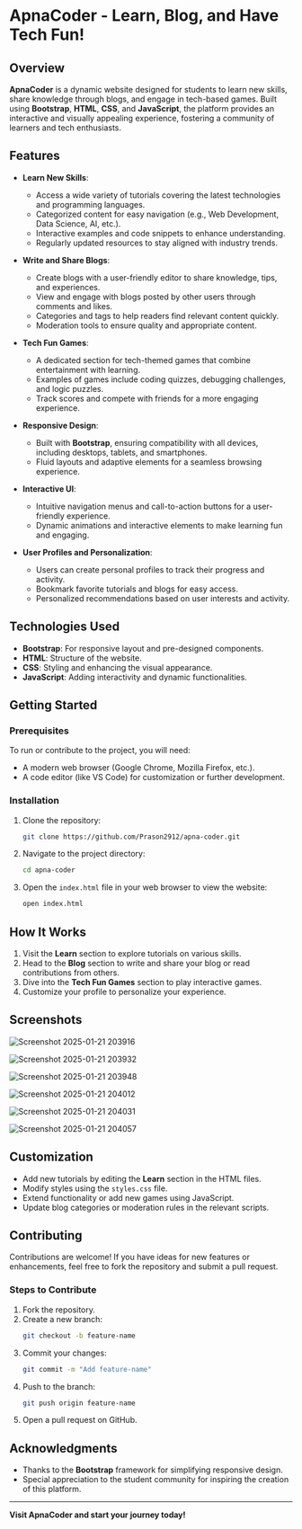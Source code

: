 # ApnaCoder - Learn, Blog, and Have Tech Fun!  

## Overview  
**ApnaCoder** is a dynamic website designed for students to learn new skills, share knowledge through blogs, and engage in tech-based games. Built using **Bootstrap**, **HTML**, **CSS**, and **JavaScript**, the platform provides an interactive and visually appealing experience, fostering a community of learners and tech enthusiasts.  

## Features  
- **Learn New Skills**:  
  - Access a wide variety of tutorials covering the latest technologies and programming languages.  
  - Categorized content for easy navigation (e.g., Web Development, Data Science, AI, etc.).  
  - Interactive examples and code snippets to enhance understanding.  
  - Regularly updated resources to stay aligned with industry trends.  

- **Write and Share Blogs**:  
  - Create blogs with a user-friendly editor to share knowledge, tips, and experiences.  
  - View and engage with blogs posted by other users through comments and likes.  
  - Categories and tags to help readers find relevant content quickly.  
  - Moderation tools to ensure quality and appropriate content.  

- **Tech Fun Games**:  
  - A dedicated section for tech-themed games that combine entertainment with learning.  
  - Examples of games include coding quizzes, debugging challenges, and logic puzzles.  
  - Track scores and compete with friends for a more engaging experience.  

- **Responsive Design**:  
  - Built with **Bootstrap**, ensuring compatibility with all devices, including desktops, tablets, and smartphones.  
  - Fluid layouts and adaptive elements for a seamless browsing experience.  

- **Interactive UI**:  
  - Intuitive navigation menus and call-to-action buttons for a user-friendly experience.  
  - Dynamic animations and interactive elements to make learning fun and engaging.  

- **User Profiles and Personalization**:  
  - Users can create personal profiles to track their progress and activity.  
  - Bookmark favorite tutorials and blogs for easy access.  
  - Personalized recommendations based on user interests and activity.  

## Technologies Used  
- **Bootstrap**: For responsive layout and pre-designed components.  
- **HTML**: Structure of the website.  
- **CSS**: Styling and enhancing the visual appearance.  
- **JavaScript**: Adding interactivity and dynamic functionalities.  

## Getting Started  

### Prerequisites  
To run or contribute to the project, you will need:  
- A modern web browser (Google Chrome, Mozilla Firefox, etc.).  
- A code editor (like VS Code) for customization or further development.  

### Installation  
1. Clone the repository:  
   ```bash  
   git clone https://github.com/Prason2912/apna-coder.git  
   ```  
2. Navigate to the project directory:  
   ```bash  
   cd apna-coder  
   ```  
3. Open the `index.html` file in your web browser to view the website:  
   ```bash  
   open index.html  
   ```  

## How It Works  
1. Visit the **Learn** section to explore tutorials on various skills.  
2. Head to the **Blog** section to write and share your blog or read contributions from others.  
3. Dive into the **Tech Fun Games** section to play interactive games.  
4. Customize your profile to personalize your experience.  

## Screenshots  

![Screenshot 2025-01-21 203916](https://github.com/user-attachments/assets/1aec75ef-cecd-44a2-a2e2-ed00ac5989db)

![Screenshot 2025-01-21 203932](https://github.com/user-attachments/assets/c56a0d96-ad14-46e7-8169-53e9745e08d1)

![Screenshot 2025-01-21 203948](https://github.com/user-attachments/assets/061d4ba1-5a8c-4ddc-8ed1-b2bacaf571c8)

![Screenshot 2025-01-21 204012](https://github.com/user-attachments/assets/7b24e022-9857-48fa-890b-d27715be2150)

![Screenshot 2025-01-21 204031](https://github.com/user-attachments/assets/dbe90083-dfa2-441a-87f2-8632d0ec3bfc)

![Screenshot 2025-01-21 204057](https://github.com/user-attachments/assets/57a5ceb6-3dc1-4438-9cb2-e38ee42e6a47)




## Customization  
- Add new tutorials by editing the **Learn** section in the HTML files.  
- Modify styles using the `styles.css` file.  
- Extend functionality or add new games using JavaScript.  
- Update blog categories or moderation rules in the relevant scripts.  

## Contributing  
Contributions are welcome! If you have ideas for new features or enhancements, feel free to fork the repository and submit a pull request.  

### Steps to Contribute  
1. Fork the repository.  
2. Create a new branch:  
   ```bash  
   git checkout -b feature-name  
   ```  
3. Commit your changes:  
   ```bash  
   git commit -m "Add feature-name"  
   ```  
4. Push to the branch:  
   ```bash  
   git push origin feature-name  
   ```  
5. Open a pull request on GitHub.  


## Acknowledgments  
- Thanks to the **Bootstrap** framework for simplifying responsive design.  
- Special appreciation to the student community for inspiring the creation of this platform.  

---  

**Visit ApnaCoder and start your journey today!**  

